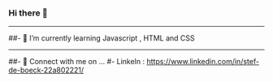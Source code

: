 ### Hi there 👋
------------------------------------------------------
##- 🌱 I’m currently learning Javascript , HTML and CSS

------------------------------------------------------

##- 💬 Connect with me on  ...
#- LinkeIn : https://www.linkedin.com/in/stef-de-boeck-22a802221/

